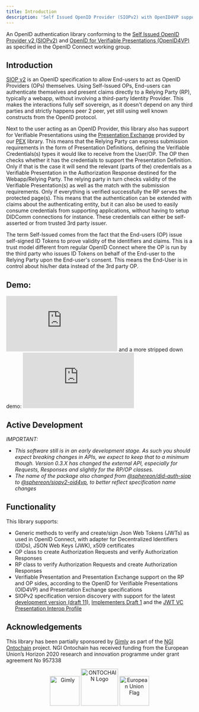 ```yaml
---
title: Introduction
description: 'Self Issued OpenID Provider (SIOPv2) with OpenID4VP support'
---
```


An OpenID authentication library conforming to
the [Self Issued OpenID Provider v2 (SIOPv2)](https://openid.net/specs/openid-connect-self-issued-v2-1_0.html)
and [OpenID for Verifiable Presentations (OpenID4VP)](https://openid.net/specs/openid-4-verifiable-presentations-1_0.html)
as specified in the OpenID Connect working group.

## Introduction

[SIOP v2](https://openid.net/specs/openid-4-verifiable-presentations-1_0.html) is an OpenID specification to allow End-users to act as OpenID Providers (OPs) themselves. Using
Self-Issued OPs, End-users can authenticate themselves and present claims directly to a Relying Party (RP),
typically a webapp, without involving a third-party Identity Provider. This makes the interactions fully self sovereign, as
it doesn't depend on any third parties and strictly happens peer 2 peer, yet still using well known constructs from the OpenID protocol.

Next to the user acting as an OpenID Provider, this library also has support for Verifiable Presentations using
the [Presentation Exchange](https://identity.foundation/presentation-exchange/) provided by
our [PEX](https://github.com/Sphereon-Opensource/pex) library. This means that the Relying Party can express submission
requirements in the form of Presentation Definitions, defining the Verifiable Credentials(s) types it would like to receive from the User/OP.
The OP then checks whether it has the credentials to support the Presentation Definition. Only if that is the case it will send the relevant (parts of
the) credentials as a Verifiable Presentation in the Authorization Response destined for the Webapp/Relying Party. The
relying party in turn checks validity of the Verifiable Presentation(s) as well as the match with the submission
requirements. Only if everything is verified successfully the RP serves the protected page(s). This means that the
authentication can be extended with claims about the authenticating entity, but it can also be used to easily consume
credentials from supporting applications, without having to setup DIDComm connections for instance. These credentials can either be self-asserted or from trusted 3rd party issuer.

The term Self-Issued comes from the fact that the End-users (OP) issue self-signed ID Tokens to prove validity of the
identifiers and claims. This is a trust model different from regular OpenID Connect where the OP is run by the
third party who issues ID Tokens on behalf of the End-user to the Relying Party upon the End-user's consent. This means
the End-User is in control about his/her data instead of the 3rd party OP.

## Demo: 

<iframe 
  src="https://player.vimeo.com/video/630104529?badge=0&amp;autopause=0&amp;player_id=0&amp;app_id=58479" 
  frameborder="0" 
  className="w-full aspect-video"
  allow="autoplay; fullscreen; picture-in-picture; clipboard-write" 
  title="OIDC with SIOPv2 and DIF Presentation Exchange">
</iframe>
and a more stripped down demo: 

<iframe
  className="w-full aspect-video"
  src="https://www.youtube.com/embed/cqoKuQWPj-s"
  title="YouTube video player"
  frameborder="0"
  allow="accelerometer; autoplay; clipboard-write; encrypted-media; gyroscope; picture-in-picture"
  allowfullscreen
></iframe>

## Active Development

_IMPORTANT:_

- _This software still is in an early development stage. As such you should expect breaking changes in APIs, we
  expect to keep that to a minimum though. Version 0.3.X has changed the external API, especially for Requests, Responses and slightly for the RP/OP classes._
- _The name of the package also changed from [@sphereon/did-auth-siop](https://www.npmjs.com/package/@sphereon/did-auth-siop) to [@sphereon/siopv2-oid4vp](https://www.npmjs.com/package/@sphereon/SIOP-OpenID4VP), to better reflect specification name changes_

## Functionality

This library supports:

- Generic methods to verify and create/sign Json Web Tokens (JWTs) as used in OpenID Connect, with adapter for Decentralized Identifiers (DIDs), JSON Web Keys (JWK), x509 certificates
- OP class to create Authorization Requests and verify Authorization Responses
- RP class to verify Authorization Requests and create Authorization Responses
- Verifiable Presentation and Presentation Exchange support on the RP and OP sides, according to the OpenID for Verifiable Presentations (OID4VP) and Presentation Exchange specifications
- SIOPv2 specification version discovery with support for the latest [development version (draft 11)](https://openid.net/specs/openid-connect-self-issued-v2-1_0.html), [Implementers Draft 1](https://openid.net/specs/openid-connect-self-issued-v2-1_0-ID1.html) and the [JWT VC Presentation Interop Profile](https://identity.foundation/jwt-vc-presentation-profile/)


## Acknowledgements

This library has been partially sponsored by [Gimly](https://www.gimly.io/) as part of the [NGI Ontochain](https://ontochain.ngi.eu/) project. NGI Ontochain has received funding from the European Union’s Horizon 2020 research and innovation programme under grant agreement No 957338

<center><a href="https://www.gimly.io/"><img src="https://avatars.githubusercontent.com/u/64525639?s=200&v=4" alt="Gimly" height="80"/></a>&nbsp;<a href="https://ontochain.ngi.eu" target="_blank"><img src="https://ontochain.ngi.eu/sites/default/files/logo-ngi-ontochain-positive.png" height="100px" alt="ONTOCHAIN Logo"/></a>&nbsp;<img src="https://ontochain.ngi.eu/sites/default/files/images/EU_flag.png" height="80px" alt="European Union Flag"/></center>
